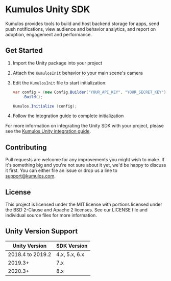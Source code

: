 # Kumulos Unity SDK

Kumulos provides tools to build and host backend storage for apps, send push notifications, view audience and behavior analytics, and report on adoption, engagement and performance.

## Get Started

1. Import the Unity package into your project
2. Attach the `KumulosInit` behavior to your main scene's camera
3. Edit the `KumulosInit` file to start initialization:

   ```csharp
   var config = (new Config.Builder("YOUR_API_KEY", "YOUR_SECRET_KEY"))
       .Build();

   Kumulos.Initialize (config);
   ```

4. Follow the integration guide to complete initialization

For more information on integrating the Unity SDK with your project, please see the [Kumulos Unity integration guide](https://docs.kumulos.com/integration/unity).

## Contributing

Pull requests are welcome for any improvements you might wish to make. If it's something big and you're not sure about it yet, we'd be happy to discuss it first. You can either file an issue or drop us a line to [support@kumulos.com](mailto:support@kumulos.com).

## License

This project is licensed under the MIT license with portions licensed under the BSD 2-Clause and Apache 2 licenses. See our LICENSE file and individual source files for more information.

## Unity Version Support

| Unity Version    | SDK Version   |
| ---------------- | ------------- |
| 2018.4 to 2019.2 | 4.x, 5.x, 6.x |
| 2019.3+          | 7.x           |
| 2020.3+          | 8.x           |
